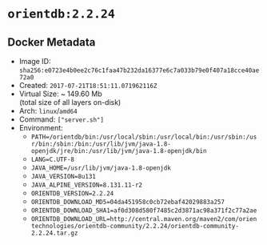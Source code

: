 # `orientdb:2.2.24`

## Docker Metadata

- Image ID: `sha256:e0723e4b0ee2c76c1faa47b232da16377e6c7a033b79e0f407a18cce40ae72a0`
- Created: `2017-07-21T18:51:11.071962116Z`
- Virtual Size: ~ 149.60 Mb  
  (total size of all layers on-disk)
- Arch: `linux`/`amd64`
- Command: `["server.sh"]`
- Environment:
  - `PATH=/orientdb/bin:/usr/local/sbin:/usr/local/bin:/usr/sbin:/usr/bin:/sbin:/bin:/usr/lib/jvm/java-1.8-openjdk/jre/bin:/usr/lib/jvm/java-1.8-openjdk/bin`
  - `LANG=C.UTF-8`
  - `JAVA_HOME=/usr/lib/jvm/java-1.8-openjdk`
  - `JAVA_VERSION=8u131`
  - `JAVA_ALPINE_VERSION=8.131.11-r2`
  - `ORIENTDB_VERSION=2.2.24`
  - `ORIENTDB_DOWNLOAD_MD5=04da451958c0cb72ebaf42029883a257`
  - `ORIENTDB_DOWNLOAD_SHA1=af0d308d580f7485c2d3871ac98a371f2c77a2ae`
  - `ORIENTDB_DOWNLOAD_URL=http://central.maven.org/maven2/com/orientechnologies/orientdb-community/2.2.24/orientdb-community-2.2.24.tar.gz`
